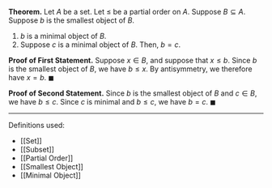 **Theorem.** Let $A$ be a set. Let $\leq$ be a partial order on $A$. Suppose $B\subseteq A$. Suppose $b$ is the smallest object of $B$.
1. $b$ is a minimal object of $B$.
2. Suppose $c$ is a minimal object of $B$. Then, $b=c$.

**Proof of First Statement.** Suppose $x\in B$, and suppose that $x\leq b$. Since $b$ is the smallest object of $B$, we have $b\leq x$. By antisymmetry, we therefore have $x=b$. $\blacksquare$

**Proof of Second Statement.** Since $b$ is the smallest object of $B$ and $c\in B$, we have $b\leq c$. Since $c$ is minimal and $b\leq c$, we have $b=c$. $\blacksquare$
***
Definitions used:
- [[Set]]
- [[Subset]]
- [[Partial Order]]
- [[Smallest Object]]
- [[Minimal Object]]